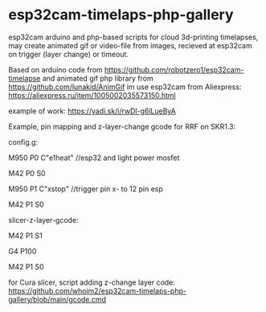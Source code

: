 # esp32cam-timelaps-php-gallery
esp32cam arduino and php-based scripts for cloud 3d-printing timelapses, may create animated gif or video-file from images, recieved at esp32cam on trigger (layer change) or timeout.

Based on arduino code from https://github.com/robotzero1/esp32cam-timelapse and animated gif php library from https://github.com/lunakid/AnimGif
im use esp32cam from Aliexpress: https://aliexpress.ru/item/1005002035573150.html

example of work: https://yadi.sk/i/rwDl-g6lLueByA


Example, pin mapping and z-layer-change gcode for RRF on SKR1.3:


config.g:

M950 P0 C"e1heat" //esp32 and light power mosfet

M42 P0 S0

M950 P1 C"xstop" //trigger pin x- to 12 pin esp

M42 P1 S0


slicer-z-layer-gcode:

M42 P1 S1

G4 P100

M42 P1 S0


for Cura slicer, script adding z-change layer code: https://github.com/whoim2/esp32cam-timelaps-php-gallery/blob/main/gcode.cmd
